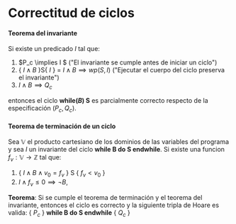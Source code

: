 # Correctitud de ciclos

#### Teorema del invariante
Si existe un predicado $I$ tal que:
1. $P_c \implies I $ ("El invariante se cumple antes de iniciar un ciclo")
2. { $I \land B$ }S{ $I$ } = $I \land B \implies wp(S,I)$ ("Ejecutar el cuerpo del ciclo preserva el invariante")
3. $I \land B \implies Q_c$
 
entonces el ciclo **while($B$) S** es parcialmente correcto respecto de la especificación ($P_c, Q_c$).

#### Teorema de terminación de un ciclo
Sea $\mathbb{V}$ el producto cartesiano de los dominios de las variables del programa y sea $I$ un invariante del ciclo **while B do S endwhile**. Si existe una funcion $f_v: \mathbb{V} \rightarrow \mathbb{Z}$ tal que: 
1.  { $I \land B \land v_0 = f_v$ } S { $f_v < v_0$ }
2.  $I \land f_v \leq 0 \implies \neg B$,

**Teorema**: Si  se cumple el teorema de terminación y el teorema del invariante, entonces el ciclo es correcto y la siguiente tripla de Hoare es valida: { $P_c$ } **while B do S endwhile** { $Q_c$ }
